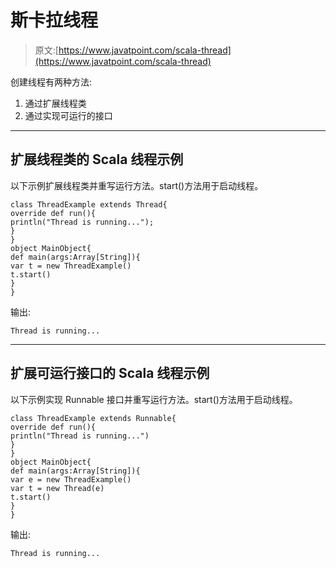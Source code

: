 # 斯卡拉线程

> 原文:[https://www.javatpoint.com/scala-thread](https://www.javatpoint.com/scala-thread)

创建线程有两种方法:

1.  通过扩展线程类
2.  通过实现可运行的接口

* * *

## 扩展线程类的 Scala 线程示例

以下示例扩展线程类并重写运行方法。start()方法用于启动线程。

```
class ThreadExample extends Thread{
override def run(){
println("Thread is running...");
}
}
object MainObject{
def main(args:Array[String]){
var t = new ThreadExample()
t.start()
}
}

```

输出:

```
Thread is running...

```

* * *

## 扩展可运行接口的 Scala 线程示例

以下示例实现 Runnable 接口并重写运行方法。start()方法用于启动线程。

```
class ThreadExample extends Runnable{
override def run(){
println("Thread is running...")
}
}
object MainObject{
def main(args:Array[String]){
var e = new ThreadExample()
var t = new Thread(e)
t.start()
}
}

```

输出:

```
Thread is running...

```